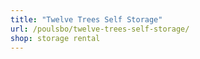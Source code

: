 ```yaml
---
title: "Twelve Trees Self Storage"
url: /poulsbo/twelve-trees-self-storage/
shop: storage rental
---
```


